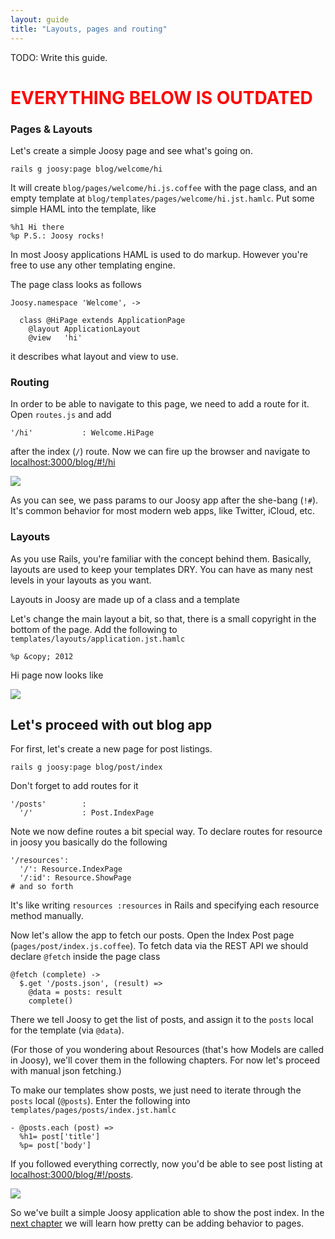 ```yaml
---
layout: guide
title: "Layouts, pages and routing"
---
```


TODO: Write this guide.

<h1 style="color: red">EVERYTHING BELOW IS OUTDATED</h1>

### Pages & Layouts

Let's create a simple Joosy page and see what's going on.

    rails g joosy:page blog/welcome/hi

It will create `blog/pages/welcome/hi.js.coffee` with the page class, and an empty template at `blog/templates/pages/welcome/hi.jst.hamlc`. Put some simple HAML into the template, like

    %h1 Hi there
    %p P.S.: Joosy rocks!

In most Joosy applications HAML is used to do markup. However you're free to use any other templating engine. 

The page class looks as follows

    Joosy.namespace 'Welcome', ->
        
      class @HiPage extends ApplicationPage
        @layout ApplicationLayout
        @view   'hi'

it describes what layout and view to use.

### Routing

In order to be able to navigate to this page, we need to add a route for it. Open `routes.js` and add

    '/hi'           : Welcome.HiPage

after the index (`/`) route. Now we can fire up the browser and navigate to [localhost:3000/blog/#!/hi](http://localhost:3000/blog/#!/hi)

![](http://f.cl.ly/items/2n261D1D2M2C0J0c1M0B/Screen%20Shot%202012-02-19%20at%2010.28.52%20PM.png)

As you can see, we pass params to our Joosy app after the she-bang (`!#`). It's common behavior for most modern web apps, like Twitter, iCloud, etc.

### Layouts

As you use Rails, you're familiar with the concept behind them. Basically, layouts are used to keep your templates DRY. You can have as many nest levels in your layouts as you want.

Layouts in Joosy are made up of a class and a template

Let's change the main layout a bit, so that, there is a small copyright in the bottom of the page. Add the following to `templates/layouts/application.jst.hamlc` 

    %p &copy; 2012

Hi page now looks like

![](http://f.cl.ly/items/3m3g2w0z2f1G0J3c1k2F/Screen%20Shot%202012-02-19%20at%2010.27.17%20PM.png)

## Let's proceed with out blog app

For first, let's create a new page for post listings.

    rails g joosy:page blog/post/index

Don't forget to add routes for it

    '/posts'        :
      '/'           : Post.IndexPage

Note we now define routes a bit special way. To declare routes for resource in joosy you basically do the following

    '/resources':
      '/': Resource.IndexPage
      '/:id': Resource.ShowPage
    # and so forth

It's like writing `resources :resources` in Rails and specifying each resource method manually.

Now let's allow the app to fetch our posts. Open the Index Post page (`pages/post/index.js.coffee`). To fetch data via the REST API we should declare `@fetch` inside the page class

    @fetch (complete) ->
      $.get '/posts.json', (result) =>
        @data = posts: result
        complete()

There we tell Joosy to get the list of posts, and assign it to the `posts` local for the template (via `@data`).

(For those of you wondering about Resources (that's how Models are called in Joosy), we'll cover them in the following chapters. For now let's proceed with manual json fetching.)

To make our templates show posts, we just need to iterate through the `posts` local (`@posts`). Enter the following into `templates/pages/posts/index.jst.hamlc`

    - @posts.each (post) =>
      %h1= post['title']
      %p= post['body']

If you followed everything correctly, now you'd be able to see post listing at [localhost:3000/blog/#!/posts](http://localhost:3000/blog/#!/posts).

![](http://f.cl.ly/items/3a0r2c240c2P0D0P202j/Screen%20Shot%202012-02-19%20at%2010.25.50%20PM.png)

So we've built a simple Joosy application able to show the post index. In the [next chapter](elements-events-and-filters.html) we will learn how pretty can be adding behavior to pages.
